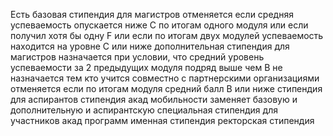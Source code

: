 Есть
базовая стипендия для магистров
отменяется если средняя успеваемость опускается ниже С по итогам одного модуля или если получил хотя бы одну F или если по итогам двух модулей успеваемость находится на уровне С или ниже
дополнительная стипендия для магистров
назначается при условии, что средний уровень успеваемости за 2 предыдущих модуля подряд выше чем В
не назначается тем кто учится совместно с партнерскими организациями
отменяется если по итогам модуля средний балл В или ниже
стипендия для аспирантов
стипендия акад мобильности заменяет базовую и дополнительную и аспирантскую
специальная стипендия для участников акад программ
именная стипендия
ректорская стипендия